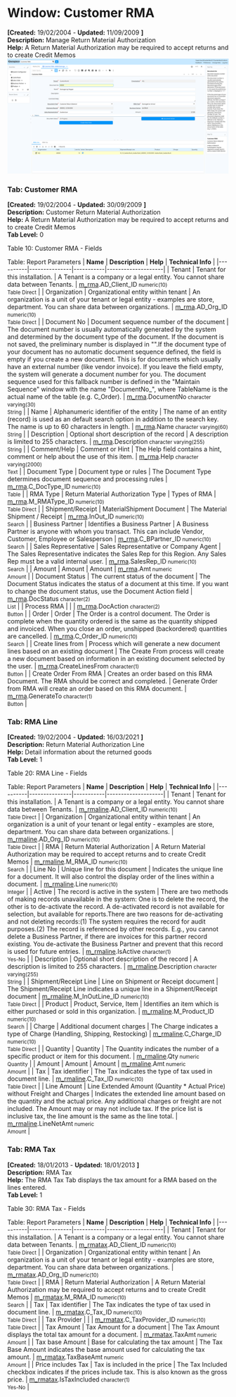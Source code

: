 # Window: Customer RMA

**[Created:** 19/02/2004 - **Updated:** 11/09/2009 **]**  
**Description:** Manage Return Material Authorization  
**Help:** A Return Material Authorization may be required to accept returns and to create Credit Memos  
![](/img/docs/manual/CustomerRMA-Window_iDempiere_v12.0.0.png)

### Tab: Customer RMA

**[Created:** 19/02/2004 - **Updated:** 30/09/2009 **]**   
**Description:** Customer Return Material Authorization  
**Help:** A Return Material Authorization may be required to accept returns and to create Credit Memos  
**Tab Level:** 0

Table 10: Customer RMA - Fields 

Table: Report Parameters
| **Name** | **Description** | **Help** | **Technical Info** |
|----------|---------------|-----------|--------------------|
| Tenant | Tenant for this installation. | A Tenant is a company or a legal entity. You cannot share data between Tenants. | [m_rma](https://idempiere-schemaspy.muriloht.com/adempiere/tables/m_rma.html).AD_Client_ID<small> numeric(10) <br/> Table Direct</small> | 
| Organization | Organizational entity within tenant | An organization is a unit of your tenant or legal entity - examples are store, department. You can share data between organizations. | [m_rma](https://idempiere-schemaspy.muriloht.com/adempiere/tables/m_rma.html).AD_Org_ID<small> numeric(10) <br/> Table Direct</small> | 
| Document No | Document sequence number of the document | The document number is usually automatically generated by the system and determined by the document type of the document. If the document is not saved, the preliminary number is displayed in &quot;&quot;.If the document type of your document has no automatic document sequence defined, the field is empty if you create a new document. This is for documents which usually have an external number (like vendor invoice).  If you leave the field empty, the system will generate a document number for you. The document sequence used for this fallback number is defined in the &quot;Maintain Sequence&quot; window with the name &quot;DocumentNo_&quot;, where TableName is the actual name of the table (e.g. C_Order). | [m_rma](https://idempiere-schemaspy.muriloht.com/adempiere/tables/m_rma.html).DocumentNo<small> character varying(30) <br/> String</small> | 
| Name | Alphanumeric identifier of the entity | The name of an entity (record) is used as an default search option in addition to the search key. The name is up to 60 characters in length. | [m_rma](https://idempiere-schemaspy.muriloht.com/adempiere/tables/m_rma.html).Name<small> character varying(60) <br/> String</small> | 
| Description | Optional short description of the record | A description is limited to 255 characters. | [m_rma](https://idempiere-schemaspy.muriloht.com/adempiere/tables/m_rma.html).Description<small> character varying(255) <br/> String</small> | 
| Comment/Help | Comment or Hint | The Help field contains a hint, comment or help about the use of this item. | [m_rma](https://idempiere-schemaspy.muriloht.com/adempiere/tables/m_rma.html).Help<small> character varying(2000) <br/> Text</small> | 
| Document Type | Document type or rules | The Document Type determines document sequence and processing rules | [m_rma](https://idempiere-schemaspy.muriloht.com/adempiere/tables/m_rma.html).C_DocType_ID<small> numeric(10) <br/> Table</small> | 
| RMA Type | Return Material Authorization Type | Types of RMA | [m_rma](https://idempiere-schemaspy.muriloht.com/adempiere/tables/m_rma.html).M_RMAType_ID<small> numeric(10) <br/> Table Direct</small> | 
| Shipment/Receipt | MaterialShipment Document | The Material Shipment / Receipt | [m_rma](https://idempiere-schemaspy.muriloht.com/adempiere/tables/m_rma.html).InOut_ID<small> numeric(10) <br/> Search</small> | 
| Business Partner | Identifies a Business Partner | A Business Partner is anyone with whom you transact.  This can include Vendor, Customer, Employee or Salesperson | [m_rma](https://idempiere-schemaspy.muriloht.com/adempiere/tables/m_rma.html).C_BPartner_ID<small> numeric(10) <br/> Search</small> | 
| Sales Representative | Sales Representative or Company Agent | The Sales Representative indicates the Sales Rep for this Region.  Any Sales Rep must be a valid internal user. | [m_rma](https://idempiere-schemaspy.muriloht.com/adempiere/tables/m_rma.html).SalesRep_ID<small> numeric(10) <br/> Search</small> | 
| Amount | Amount | Amount | [m_rma](https://idempiere-schemaspy.muriloht.com/adempiere/tables/m_rma.html).Amt<small> numeric <br/> Amount</small> | 
| Document Status | The current status of the document | The Document Status indicates the status of a document at this time.  If you want to change the document status, use the Document Action field | [m_rma](https://idempiere-schemaspy.muriloht.com/adempiere/tables/m_rma.html).DocStatus<small> character(2) <br/> List</small> | 
| Process RMA |  |  | [m_rma](https://idempiere-schemaspy.muriloht.com/adempiere/tables/m_rma.html).DocAction<small> character(2) <br/> Button</small> | 
| Order | Order | The Order is a control document.  The  Order is complete when the quantity ordered is the same as the quantity shipped and invoiced.  When you close an order, unshipped (backordered) quantities are cancelled. | [m_rma](https://idempiere-schemaspy.muriloht.com/adempiere/tables/m_rma.html).C_Order_ID<small> numeric(10) <br/> Search</small> | 
| Create lines from | Process which will generate a new document lines based on an existing document | The Create From process will create a new document based on information in an existing document selected by the user. | [m_rma](https://idempiere-schemaspy.muriloht.com/adempiere/tables/m_rma.html).CreateLinesFrom<small> character(1) <br/> Button</small> | 
| Create Order From RMA | Creates an order based on this RMA Document. The RMA should be correct and completed. | Generate Order from RMA will create an order based on this RMA document. | [m_rma](https://idempiere-schemaspy.muriloht.com/adempiere/tables/m_rma.html).GenerateTo<small> character(1) <br/> Button</small> | 


### Tab: RMA Line

**[Created:** 19/02/2004 - **Updated:** 16/03/2021 **]**   
**Description:** Return Material Authorization Line  
**Help:** Detail information about the returned goods  
**Tab Level:** 1

Table 20: RMA Line - Fields 

Table: Report Parameters
| **Name** | **Description** | **Help** | **Technical Info** |
|----------|---------------|-----------|--------------------|
| Tenant | Tenant for this installation. | A Tenant is a company or a legal entity. You cannot share data between Tenants. | [m_rmaline](https://idempiere-schemaspy.muriloht.com/adempiere/tables/m_rmaline.html).AD_Client_ID<small> numeric(10) <br/> Table Direct</small> | 
| Organization | Organizational entity within tenant | An organization is a unit of your tenant or legal entity - examples are store, department. You can share data between organizations. | [m_rmaline](https://idempiere-schemaspy.muriloht.com/adempiere/tables/m_rmaline.html).AD_Org_ID<small> numeric(10) <br/> Table Direct</small> | 
| RMA | Return Material Authorization | A Return Material Authorization may be required to accept returns and to create Credit Memos | [m_rmaline](https://idempiere-schemaspy.muriloht.com/adempiere/tables/m_rmaline.html).M_RMA_ID<small> numeric(10) <br/> Search</small> | 
| Line No | Unique line for this document | Indicates the unique line for a document.  It will also control the display order of the lines within a document. | [m_rmaline](https://idempiere-schemaspy.muriloht.com/adempiere/tables/m_rmaline.html).Line<small> numeric(10) <br/> Integer</small> | 
| Active | The record is active in the system | There are two methods of making records unavailable in the system: One is to delete the record, the other is to de-activate the record. A de-activated record is not available for selection, but available for reports.There are two reasons for de-activating and not deleting records:(1) The system requires the record for audit purposes.(2) The record is referenced by other records. E.g., you cannot delete a Business Partner, if there are invoices for this partner record existing. You de-activate the Business Partner and prevent that this record is used for future entries. | [m_rmaline](https://idempiere-schemaspy.muriloht.com/adempiere/tables/m_rmaline.html).IsActive<small> character(1) <br/> Yes-No</small> | 
| Description | Optional short description of the record | A description is limited to 255 characters. | [m_rmaline](https://idempiere-schemaspy.muriloht.com/adempiere/tables/m_rmaline.html).Description<small> character varying(255) <br/> String</small> | 
| Shipment/Receipt Line | Line on Shipment or Receipt document | The Shipment/Receipt Line indicates a unique line in a Shipment/Receipt document | [m_rmaline](https://idempiere-schemaspy.muriloht.com/adempiere/tables/m_rmaline.html).M_InOutLine_ID<small> numeric(10) <br/> Table Direct</small> | 
| Product | Product, Service, Item | Identifies an item which is either purchased or sold in this organization. | [m_rmaline](https://idempiere-schemaspy.muriloht.com/adempiere/tables/m_rmaline.html).M_Product_ID<small> numeric(10) <br/> Search</small> | 
| Charge | Additional document charges | The Charge indicates a type of Charge (Handling, Shipping, Restocking) | [m_rmaline](https://idempiere-schemaspy.muriloht.com/adempiere/tables/m_rmaline.html).C_Charge_ID<small> numeric(10) <br/> Table Direct</small> | 
| Quantity | Quantity | The Quantity indicates the number of a specific product or item for this document. | [m_rmaline](https://idempiere-schemaspy.muriloht.com/adempiere/tables/m_rmaline.html).Qty<small> numeric <br/> Quantity</small> | 
| Amount | Amount | Amount | [m_rmaline](https://idempiere-schemaspy.muriloht.com/adempiere/tables/m_rmaline.html).Amt<small> numeric <br/> Amount</small> | 
| Tax | Tax identifier | The Tax indicates the type of tax used in document line. | [m_rmaline](https://idempiere-schemaspy.muriloht.com/adempiere/tables/m_rmaline.html).C_Tax_ID<small> numeric(10) <br/> Table Direct</small> | 
| Line Amount | Line Extended Amount (Quantity * Actual Price) without Freight and Charges | Indicates the extended line amount based on the quantity and the actual price.  Any additional charges or freight are not included.  The Amount may or may not include tax.  If the price list is inclusive tax, the line amount is the same as the line total. | [m_rmaline](https://idempiere-schemaspy.muriloht.com/adempiere/tables/m_rmaline.html).LineNetAmt<small> numeric <br/> Amount</small> | 


### Tab: RMA Tax

**[Created:** 18/01/2013 - **Updated:** 18/01/2013 **]**   
**Description:** RMA Tax  
**Help:** The RMA Tax Tab displays the tax amount for a RMA based on the lines entered.  
**Tab Level:** 1

Table 30: RMA Tax - Fields 

Table: Report Parameters
| **Name** | **Description** | **Help** | **Technical Info** |
|----------|---------------|-----------|--------------------|
| Tenant | Tenant for this installation. | A Tenant is a company or a legal entity. You cannot share data between Tenants. | [m_rmatax](https://idempiere-schemaspy.muriloht.com/adempiere/tables/m_rmatax.html).AD_Client_ID<small> numeric(10) <br/> Table Direct</small> | 
| Organization | Organizational entity within tenant | An organization is a unit of your tenant or legal entity - examples are store, department. You can share data between organizations. | [m_rmatax](https://idempiere-schemaspy.muriloht.com/adempiere/tables/m_rmatax.html).AD_Org_ID<small> numeric(10) <br/> Table Direct</small> | 
| RMA | Return Material Authorization | A Return Material Authorization may be required to accept returns and to create Credit Memos | [m_rmatax](https://idempiere-schemaspy.muriloht.com/adempiere/tables/m_rmatax.html).M_RMA_ID<small> numeric(10) <br/> Search</small> | 
| Tax | Tax identifier | The Tax indicates the type of tax used in document line. | [m_rmatax](https://idempiere-schemaspy.muriloht.com/adempiere/tables/m_rmatax.html).C_Tax_ID<small> numeric(10) <br/> Table Direct</small> | 
| Tax Provider |  |  | [m_rmatax](https://idempiere-schemaspy.muriloht.com/adempiere/tables/m_rmatax.html).C_TaxProvider_ID<small> numeric(10) <br/> Table Direct</small> | 
| Tax Amount | Tax Amount for a document | The Tax Amount displays the total tax amount for a document. | [m_rmatax](https://idempiere-schemaspy.muriloht.com/adempiere/tables/m_rmatax.html).TaxAmt<small> numeric <br/> Amount</small> | 
| Tax base Amount | Base for calculating the tax amount | The Tax Base Amount indicates the base amount used for calculating the tax amount. | [m_rmatax](https://idempiere-schemaspy.muriloht.com/adempiere/tables/m_rmatax.html).TaxBaseAmt<small> numeric <br/> Amount</small> | 
| Price includes Tax | Tax is included in the price | The Tax Included checkbox indicates if the prices include tax.  This is also known as the gross price. | [m_rmatax](https://idempiere-schemaspy.muriloht.com/adempiere/tables/m_rmatax.html).IsTaxIncluded<small> character(1) <br/> Yes-No</small> | 


